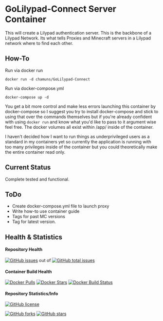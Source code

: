# GoLilypad-Connect Server Container

This will create a Lilypad authentication server.  This is the backbone of a Lilypad Network.  Its what tells Proxies and Minecraft servers in a Lilypad network where to find each other.

## How-To

Run via docker run

    docker run -d chamuns/GoLilypad-Connect

Run via docker-compose.yml

    docker-compose up -d

You get a bit more control and make less errors launching this container by docker-compose so I suggest you try to install docker-compose and stick to using that over the commands themselves but if you're already confident with using `docker run` and know what you'd like to pass to it argument wise feel free.  The docker volumes all exist within /app/ inside of the container.  

I haven't decided how I want to run things as underprivileged users as a standard in my containers yet so currently the application is running with too many privileges inside of the container but you could theoretically make the entire container read only.

## Current Status

Complete tested and functional.

## ToDo

- Create docker-compose.yml file to launch proxy
- Write how-to use container guide
- Tags for past MC versions
- Tag for latest version.

## Health & Statistics

#### Repository Health

[![GitHub issues](https://img.shields.io/github/issues/chamunks/Lilypad-Connect.svg?style=flat-square)](https://github.com/chamunks/Lilypad-Connect) out of [![GitHub total issues](https://img.shields.io/github/issues-raw/chamunks/Lilypad-Connect.svg?style=flat-square)](https://github.com/chamunks/Lilypad-Connect)

#### Container Build Health

[![Docker Pulls](https://img.shields.io/docker/pulls/chamunks/Lilypad-Connect.svg?style=flat-square)](https://registry.hub.docker.com/u/chamunks/Lilypad-Connect/)
[![Docker Stars](https://img.shields.io/docker/stars/chamunks/Lilypad-Connect.svg?style=flat-square)](https://registry.hub.docker.com/u/chamunks/Lilypad-Connect/)
[![Docker Build Status](http://hubstatus.container42.com/chamunks/Lilypad-Connect)](https://registry.hub.docker.com/u/chamunks/Lilypad-Connect)

#### Repository Statistics/Info

[![GitHub license](https://img.shields.io/github/license/chamunks/Lilypad-Connect.svg?style=flat-square)](https://github.com/chamunks/Lilypad-Connect)

[![GitHub forks](https://img.shields.io/github/forks/chamunks/Lilypad-Connect.svg?style=flat-square)](https://github.com/chamunks/Lilypad-Connect)
[![GitHub stars](https://img.shields.io/github/stars/chamunks/Lilypad-Connect.svg?style=flat-square)](https://github.com/chamunks/Lilypad-Connect)
